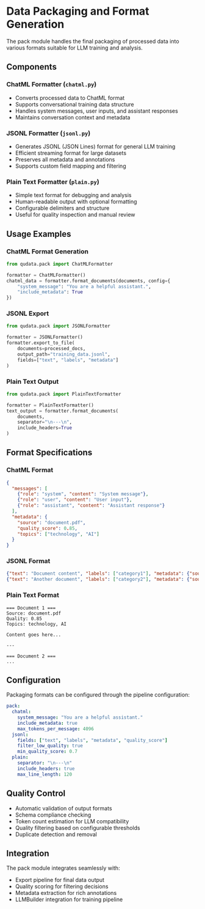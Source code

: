 # Data Packaging and Format Generation

The pack module handles the final packaging of processed data into various formats suitable for LLM training and analysis.

## Components

### ChatML Formatter (`chatml.py`)
- Converts processed data to ChatML format
- Supports conversational training data structure
- Handles system messages, user inputs, and assistant responses
- Maintains conversation context and metadata

### JSONL Formatter (`jsonl.py`)
- Generates JSONL (JSON Lines) format for general LLM training
- Efficient streaming format for large datasets
- Preserves all metadata and annotations
- Supports custom field mapping and filtering

### Plain Text Formatter (`plain.py`)
- Simple text format for debugging and analysis
- Human-readable output with optional formatting
- Configurable delimiters and structure
- Useful for quality inspection and manual review

## Usage Examples

### ChatML Format Generation
```python
from qudata.pack import ChatMLFormatter

formatter = ChatMLFormatter()
chatml_data = formatter.format_documents(documents, config={
    "system_message": "You are a helpful assistant.",
    "include_metadata": True
})
```

### JSONL Export
```python
from qudata.pack import JSONLFormatter

formatter = JSONLFormatter()
formatter.export_to_file(
    documents=processed_docs,
    output_path="training_data.jsonl",
    fields=["text", "labels", "metadata"]
)
```

### Plain Text Output
```python
from qudata.pack import PlainTextFormatter

formatter = PlainTextFormatter()
text_output = formatter.format_documents(
    documents,
    separator="\n---\n",
    include_headers=True
)
```

## Format Specifications

### ChatML Format
```json
{
  "messages": [
    {"role": "system", "content": "System message"},
    {"role": "user", "content": "User input"},
    {"role": "assistant", "content": "Assistant response"}
  ],
  "metadata": {
    "source": "document.pdf",
    "quality_score": 0.85,
    "topics": ["technology", "AI"]
  }
}
```

### JSONL Format
```json
{"text": "Document content", "labels": ["category1"], "metadata": {"source": "file.pdf"}}
{"text": "Another document", "labels": ["category2"], "metadata": {"source": "file2.pdf"}}
```

### Plain Text Format
```
=== Document 1 ===
Source: document.pdf
Quality: 0.85
Topics: technology, AI

Content goes here...

---

=== Document 2 ===
...
```

## Configuration

Packaging formats can be configured through the pipeline configuration:

```yaml
pack:
  chatml:
    system_message: "You are a helpful assistant."
    include_metadata: true
    max_tokens_per_message: 4096
  jsonl:
    fields: ["text", "labels", "metadata", "quality_score"]
    filter_low_quality: true
    min_quality_score: 0.7
  plain:
    separator: "\n---\n"
    include_headers: true
    max_line_length: 120
```

## Quality Control

- Automatic validation of output formats
- Schema compliance checking
- Token count estimation for LLM compatibility
- Quality filtering based on configurable thresholds
- Duplicate detection and removal

## Integration

The pack module integrates seamlessly with:
- Export pipeline for final data output
- Quality scoring for filtering decisions
- Metadata extraction for rich annotations
- LLMBuilder integration for training pipeline